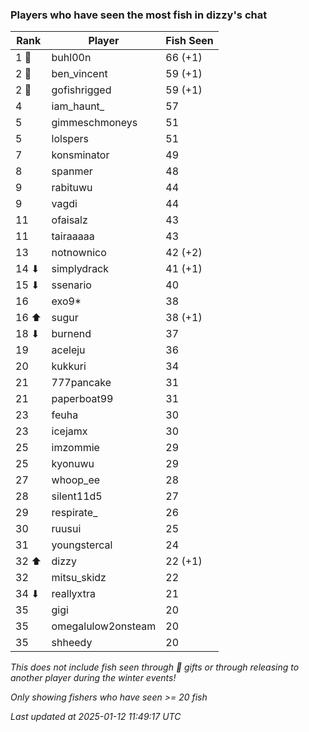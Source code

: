 ### Players who have seen the most fish in dizzy's chat
| Rank | Player | Fish Seen |
|------|--------|-----------|
| 1 🥇  | buhl00n  | 66 (+1) |
| 2 🥈  | ben_vincent  | 59 (+1) |
| 2 🥈  | gofishrigged  | 59 (+1) |
| 4  | iam_haunt_  | 57 |
| 5  | gimmeschmoneys  | 51 |
| 5  | lolspers  | 51 |
| 7  | konsminator  | 49 |
| 8  | spanmer  | 48 |
| 9  | rabituwu  | 44 |
| 9  | vagdi  | 44 |
| 11  | ofaisalz  | 43 |
| 11  | tairaaaaa  | 43 |
| 13  | notnownico  | 42 (+2) |
| 14 ⬇ | simplydrack  | 41 (+1) |
| 15 ⬇ | ssenario  | 40 |
| 16  | exo9*  | 38 |
| 16 ⬆ | sugur  | 38 (+1) |
| 18 ⬇ | burnend  | 37 |
| 19  | aceleju  | 36 |
| 20  | kukkuri  | 34 |
| 21  | 777pancake  | 31 |
| 21  | paperboat99  | 31 |
| 23  | feuha  | 30 |
| 23  | icejamx  | 30 |
| 25  | imzommie  | 29 |
| 25  | kyonuwu  | 29 |
| 27  | whoop_ee  | 28 |
| 28  | silent11d5  | 27 |
| 29  | respirate_  | 26 |
| 30  | ruusui  | 25 |
| 31  | youngstercal  | 24 |
| 32 ⬆ | dizzy  | 22 (+1) |
| 32  | mitsu_skidz  | 22 |
| 34 ⬇ | reallyxtra  | 21 |
| 35  | gigi  | 20 |
| 35  | omegalulow2onsteam  | 20 |
| 35  | shheedy  | 20 |

_This does not include fish seen through 🎁 gifts or through releasing to another player during the winter events!_

_Only showing fishers who have seen >= 20 fish_

_Last updated at 2025-01-12 11:49:17 UTC_